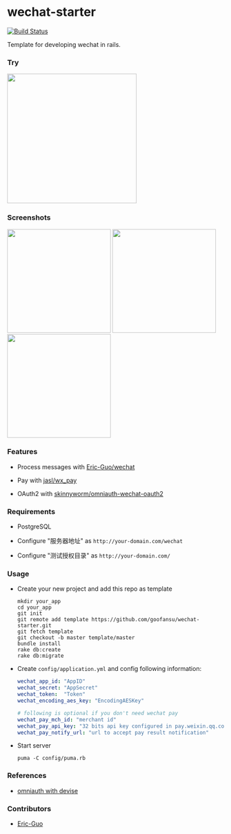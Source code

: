 # wechat-starter

[![Build Status][travis-badge]][travis]

Template for developing wechat in rails.

### Try

<img src="http://i.imgur.com/oN8jp58.png" width="300">

### Screenshots

<img src="http://i.imgur.com/oFs1AzQ.png" width="240">
<img src="http://i.imgur.com/urwmWZv.png" width="240">
<img src="http://i.imgur.com/UPw6FRc.png" width="240">

### Features

* Process messages with [Eric-Guo/wechat](https://github.com/Eric-Guo/wechat)

* Pay with [jasl/wx_pay](https://github.com/jasl/wx_pay)

* OAuth2 with [skinnyworm/omniauth-wechat-oauth2](https://github.com/skinnyworm/omniauth-wechat-oauth2)

### Requirements

* PostgreSQL

* Configure "服务器地址" as `http://your-domain.com/wechat`

* Configure "测试授权目录" as `http://your-domain.com/`

### Usage

* Create your new project and add this repo as template

    ```
    mkdir your_app
    cd your_app
    git init
    git remote add template https://github.com/goofansu/wechat-starter.git
    git fetch template
    git checkout -b master template/master
    bundle install
    rake db:create
    rake db:migrate
    ```

* Create `config/application.yml` and config following information:

    ``` yaml
    wechat_app_id: "AppID"
    wechat_secret: "AppSecret"
    wechat_token:  "Token"
    wechat_encoding_aes_key: "EncodingAESKey"

    # following is optional if you don't need wechat pay
    wechat_pay_mch_id: "merchant id"
    wechat_pay_api_key: "32 bits api key configured in pay.weixin.qq.com"
    wechat_pay_notify_url: "url to accept pay result notification"
    ```

* Start server

    `puma -C config/puma.rb`

### References

* [omniauth with devise](https://github.com/plataformatec/devise/wiki/OmniAuth:-Overview)

### Contributors

* [Eric-Guo](https://github.com/Eric-Guo)


[travis-badge]: https://travis-ci.org/goofansu/wechat-starter.svg
[travis]: https://travis-ci.org/goofansu/wechat-starter

